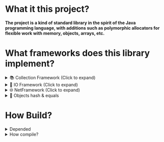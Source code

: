 # What it this project?
**The project is a kind of standard library in the spirit of the Java programming language, with additions such as polymorphic allocators for flexible work with memory, objects, arrays, etc.**

# What frameworks does this library implement?

<details>
<summary> 📚 Collection Framework (Click to expand) </summary>

**using namespace jstd;**
- `array`
- `array_list` (Array base list)
- `linked_list` (Doubly linked list)
- `hash_map`
- `hash_set`
</details>


<details>
<summary> 💾 IO Framework (Click to expand) </summary>

**using namespace jstd;**

<details>
<summary> Input stream </summary>
     
- `istream` (base class for input stream)
- `ifstream` (input file stream)
- `idstream` (input data stream)
- `ibstream` (input buffered stream)
- `iastream` (input array stream)
- `inflstream` (inflater stream)

</details>
    
<details>
<summary> Output stream </summary>
     
- `ostream` (base class for output stream)
- `ofstream` (output file stream)
- `odstream` (output data stream)
- `obstream` (output buffered stream)
- `oastream` (output array stream)
- `deflstream` (deflater stream)

</details>

- `file` (To represent paths, files, and directories)
- `properties` (For storing properties)
- `bytebuffer` (For working with raw bytes. Reading and writing primitive types)

</details>

<details>
<summary> 🌐 NetFramework (Click to expand) </summary>

**using namespace jstd;**

 _For sockets to work, the network subsystem must be initialized. To initialize the functions, you need to call the "init_init()" function from the "include/cpp/lang/net/inet.hpp" header file. Also, to disable the network subsystem, call the close_inet() function"_

- `socket` (To work with a TCP connection) 
- `inetaddr` (For represent inet address IPv4 & IPv6) 
- `socket_option` (To configure TCP connection options)

</details>

<details>
<summary> 🎲 Objects hash & equals </summary>

**using namespace jstd;**

In file **#include <cpp/lang/utils/hash.hpp>**

Specializations of these structures are used to define an implicit pattern in places where comparison and hash code functors are used.

- `struct hash_for` (A functor object for defining a standard hash code)
- `struct equal_to` (A functor object for defining a standard comparison)

</details>

# How Build?

<details> 
<summary>Depended</summary>

#### Needed depended
##### Total: <a href="https://github.com/madler/zlib.git"> `zlib` </a>
##### Windows: `WinSock2`

#### Optional depended
The entire project was originally based on `-std=c++11`, but eventually it was decided to add support for `-std=c++23` to use stack traces in exceptions. So, if you are using c++23 and the GCC compiler, then you need to linkage `stdc++exp`. It was not tested on other compilers.

</details>


<details>
<summary> How compile? </summary>

_Yes, compiling this library manually is a dark ritual. Good luck._ :D


### Windows:

##### C++11
`g++ -std=c++11 -O0 -o jcpp.exe -I"include" src/base_allocator.cpp src/base_socket.cpp src/bsd_socket.cpp src/bsd_socket_class.cpp src/bytebuffer.cpp src/cstr.cpp src/date.cpp src/deflater.cpp src/deflater_inflater_funcs.cpp src/deflstream.cpp src/exceptions.cpp src/file.cpp src/filesystem.cpp src/iastream.cpp src/ibstream.cpp src/idstream.cpp src/ifstream.cpp src/image.cpp src/image_packer.cpp src/image_tree.cpp src/imageio.cpp src/inet.cpp src/inetaddr.cpp src/inflater.cpp src/inflstream.cpp src/internal_funcs.cpp src/iostream.cpp src/linear_allocator.cpp src/linear_compact_allocator.cpp src/malloc_free_allocator.cpp src/mutex.cpp src/null_allocator.cpp src/numbers.cpp src/oastream.cpp src/objects.cpp src/obstream.cpp src/odstream.cpp src/ofstream.cpp src/os_allocator.cpp src/pool_allocator.cpp src/properties.cpp src/shared_allocator.cpp src/shared_control_block.cpp src/shared_ptr.cpp src/stacktrace.cpp src/string.cpp src/subsystem.cpp src/system.cpp src/thread.cpp src/utils.cpp src/wav_data.cpp -lws2_32 -lzlib`

##### C++23
`g++ -std=c++23 -O0 -o jcpp.exe -I"include" src/base_allocator.cpp src/base_socket.cpp src/bsd_socket.cpp src/bsd_socket_class.cpp src/bytebuffer.cpp src/cstr.cpp src/date.cpp src/deflater.cpp src/deflater_inflater_funcs.cpp src/deflstream.cpp src/exceptions.cpp src/file.cpp src/filesystem.cpp src/iastream.cpp src/ibstream.cpp src/idstream.cpp src/ifstream.cpp src/image.cpp src/image_packer.cpp src/image_tree.cpp src/imageio.cpp src/inet.cpp src/inetaddr.cpp src/inflater.cpp src/inflstream.cpp src/internal_funcs.cpp src/iostream.cpp src/linear_allocator.cpp src/linear_compact_allocator.cpp src/malloc_free_allocator.cpp src/mutex.cpp src/null_allocator.cpp src/numbers.cpp src/oastream.cpp src/objects.cpp src/obstream.cpp src/odstream.cpp src/ofstream.cpp src/os_allocator.cpp src/pool_allocator.cpp src/properties.cpp src/shared_allocator.cpp src/shared_control_block.cpp src/shared_ptr.cpp src/stacktrace.cpp src/string.cpp src/subsystem.cpp src/system.cpp src/thread.cpp src/utils.cpp src/wav_data.cpp -lws2_32 -lzlib -lstdc++exp`

### Linux

</details>


